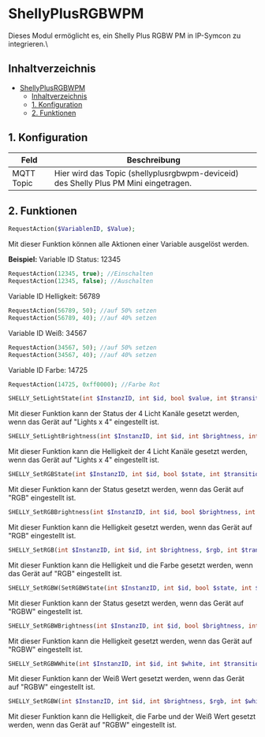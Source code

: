 # ShellyPlusRGBWPM
   Dieses Modul ermöglicht es, ein Shelly Plus RGBW PM in IP-Symcon zu integrieren.\   
    
   ## Inhaltverzeichnis
- [ShellyPlusRGBWPM](#shellyplusrgbwpm)
  - [Inhaltverzeichnis](#inhaltverzeichnis)
  - [1. Konfiguration](#1-konfiguration)
  - [2. Funktionen](#2-funktionen)
   
## 1. Konfiguration

Feld | Beschreibung
------------ | ----------------
MQTT Topic | Hier wird das Topic (shellyplusrgbwpm-deviceid) des Shelly Plus PM Mini eingetragen.

## 2. Funktionen

```php
RequestAction($VariablenID, $Value);
```

Mit dieser Funktion können alle Aktionen einer Variable ausgelöst werden.

**Beispiel:**
Variable ID Status: 12345
```php
RequestAction(12345, true); //Einschalten
RequestAction(12345, false); //Auschalten
```

Variable ID Helligkeit: 56789
```php
RequestAction(56789, 50); //auf 50% setzen
RequestAction(56789, 40); //auf 40% setzen
```

Variable ID Weiß: 34567
```php
RequestAction(34567, 50); //auf 50% setzen
RequestAction(34567, 40); //auf 40% setzen
```

Variable ID Farbe: 14725
```php
RequestAction(14725, 0xff0000); //Farbe Rot
```

```php
SHELLY_SetLightState(int $InstanzID, int $id, bool $value, int $transition = 0, int $toggle_after = 0);
``` 
Mit dieser Funktion kann der Status der 4 Licht Kanäle gesetzt werden, wenn das Gerät auf "Lights x 4" eingestellt ist.


```php
SHELLY_SetLightBrightness(int $InstanzID, int $id, int $brightness, int $transition = 0, int $toggle_after = 0);
```
Mit dieser Funktion kann die Helligkeit der 4 Licht Kanäle gesetzt werden, wenn das Gerät auf "Lights x 4" eingestellt ist.

```php
SHELLY_SetRGBState(int $InstanzID, int $id, bool $state, int $transition =0, $toggle_after = 0);
```
Mit dieser Funktion kann der Status gesetzt werden, wenn das Gerät auf "RGB" eingestellt ist.

```php
SHELLY_SetRGBBrightness(int $InstanzID, int $id, bool $brightness, int $transition =0, $toggle_after = 0);
```
Mit dieser Funktion kann die Helligkeit gesetzt werden, wenn das Gerät auf "RGB" eingestellt ist.

```php
SHELLY_SetRGB(int $InstanzID, int $id, int $brightness, $rgb, int $transition =0, $toggle_after = 0);
```
Mit dieser Funktion kann die Helligkeit und die Farbe gesetzt werden, wenn das Gerät auf "RGB" eingestellt ist.

```php
SHELLY_SetRGBW(SetRGBWState(int $InstanzID, int $id, bool $state, int $transition =0, $toggle_after = 0));
```
Mit dieser Funktion kann der Status gesetzt werden, wenn das Gerät auf "RGBW" eingestellt ist.

```php
SHELLY_SetRGBWBrightness(int $InstanzID, int $id, bool $brightness, int $transition =0, $toggle_after = 0);
```
Mit dieser Funktion kann die Helligkeit gesetzt werden, wenn das Gerät auf "RGBW" eingestellt ist.

```php
SHELLY_SetRGBWWhite(int $InstanzID, int $id, int $white, int $transition =0, $toggle_after = 0);
```
Mit dieser Funktion kann der Weiß Wert gesetzt werden, wenn das Gerät auf "RGBW" eingestellt ist.

```php
SHELLY_SetRGBW(int $InstanzID, int $id, int $brightness, $rgb, int $white, int $transition =0, $toggle_after = 0)
```
Mit dieser Funktion kann die Helligkeit, die Farbe und der Weiß Wert gesetzt werden, wenn das Gerät auf "RGBW" eingestellt ist.